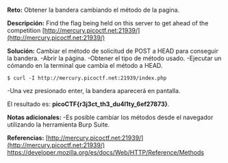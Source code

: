 
**Reto:**
Obtener la bandera cambiando el método de la pagina.

**Descripción:**
Find the flag being held on this server to get ahead of the competition [http://mercury.picoctf.net:21939/](http://mercury.picoctf.net:21939/)

**Solución:**
Cambiar el método de solicitud de POST a HEAD para conseguir la bandera.
-Abrir la página.
-Obtener el tipo de método usado.
-Ejecutar un cómando en la terminal que cambia el método a HEAD.
```
$ curl -I http://mercury.picoctf.net:21939/index.php
```
-Una vez presionado enter, la bandera aparecerá en pantalla.

El resultado es: **picoCTF{r3j3ct_th3_du4l1ty_6ef27873}**.

**Notas adicionales:**
-Es posible cambiar los métodos desde el navegador utilizando la herramienta Burp Suite.

**Referencias:**
[http://mercury.picoctf.net:21939/](http://mercury.picoctf.net:21939/)
https://developer.mozilla.org/es/docs/Web/HTTP/Reference/Methods